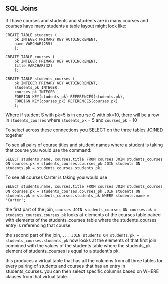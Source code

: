 ## SQL Joins

If I have courses and students and students are in many courses and courses have many students a table layout might look like:

```
CREATE TABLE students (
    pk INTEGER PRIMARY KEY AUTOINCREMENT,
    name VARCHAR(255)
    );

CREATE TABLE courses (
    pk INTEGER PRIMARY KEY AUTOINCREMENT,
    title VARCHAR(32)
    );

CREATE TABLE students_courses (
    pk INTEGER PRIMARY KEY AUTOINCREMENT,
    students_pk INTEGER,
    courses_pk INTEGER
    FOREIGN KEY(students_pk) REFERENCES(students.pk),
    FOREIGN KEY(courses_pk) REFERENCES(courses.pk)
    );
```

Where if student S with pk=5 is in course C with pk=10, there will be a row in `students_courses` where `students_pk` = 5 and `courses_pk` = 10

To select across these connections you SELECT on the three tables JOINED together

To see all pairs of course titles and student names where a student is taking that course you would use the command:

```
SELECT students.name, courses.title FROM courses JOIN students_courses ON courses.pk = students_courses.courses_pk JOIN students ON students.pk = students_courses.students_pk;
```

To see all courses Carter is taking you would use

```
SELECT students.name, courses.title FROM courses JOIN students_courses ON courses.pk = students_courses.courses_pk JOIN students ON students.pk = students_courses.students_pk WHERE students.name = 'Carter';
```

the first part of the join, `courses JOIN students_courses ON courses.pk = students_courses.courses_pk` looks at elements of the courses table paired with elements of the students_courses table where the students_courses entry is referencing that course.

the second part of the join, `... JOIN students ON students.pk = students_courses.students_pk` now looks at the elements of that first join combined with the values of the students table where the students_pk element of students_courses is equal to a student's pk.

this produces a virtual table that has all the columns from all three tables for every pairing of students and courses that has an entry in students_courses. you can then select specific columns based on WHERE clauses from that virtual table.
